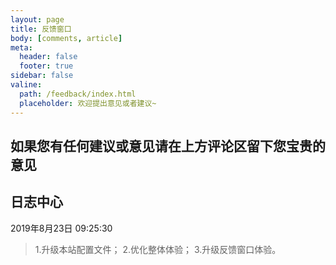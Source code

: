```yaml
---
layout: page
title: 反馈窗口
body: [comments, article]
meta:
  header: false
  footer: true
sidebar: false
valine:
  path: /feedback/index.html
  placeholder: 欢迎提出意见或者建议~
---
```


## 如果您有任何建议或意见请在上方评论区留下您宝贵的意见

## 日志中心

2019年8月23日 09:25:30
> 1.升级本站配置文件；
2.优化整体体验；
3.升级反馈窗口体验。